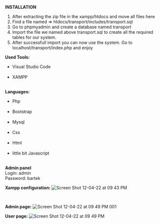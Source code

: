  <b> INSTALLATION </b></br>
1. After extracting the zip file in the xampp/htdocs and move all files here</br>
2. Find a file named => htdocs/transport/includes/transport.sql</br>
3. Go to phpmyadmin and create a database named transport</br>
4. Import the file we named above transport.sql to create all the required tables for our system. </br>
5. After successfull import you can now use the system. Go to localhost/transport/index.php and enjoy</br>



<b> Used Tools:  </b></br>
<ul>

<li>Visual Studio Code</br></li></br>
<li>XAMPP</br></li></br>
</ul>

<b>Languages: </b></br>
<ul>
<li> Php </li></br>
<li>Bootstrap</li></br>
<li>Mysql</li></br>
<li>Css</li></br>
<li>Html</li></br>
<li>little bit Javascript</li></br>
</ul>

<b> Admin panel </b></br>
Login: admin</br>
Password: bartek</br>

<b>Xampp configuration:</b>
![Screen Shot 12-04-22 at 09 43 PM](https://user-images.githubusercontent.com/65012705/205514837-a6238f64-2388-47c8-b979-379d1f3150ef.PNG)

</br>

<b>Admin page:</b>
![Screen Shot 12-04-22 at 09 49 PM 001](https://user-images.githubusercontent.com/65012705/205514834-1e199d57-ba68-4fcd-9845-bdf0a1c265f3.PNG)
</br>

<b>User page:</b>
![Screen Shot 12-04-22 at 09 49 PM](https://user-images.githubusercontent.com/65012705/205514835-e8b29519-4b74-4236-8f71-57bae3291e32.PNG)
</br>
